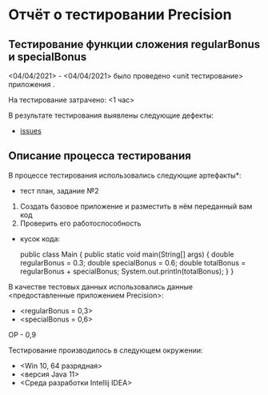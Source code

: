 # Отчёт о тестировании Precision

## Тестирование функции сложения regularBonus и specialBonus

<04/04/2021> - <04/04/2021> было проведено <unit тестирование> приложения <Precision>.

На тестирование затрачено: <1 час>

В результате тестирования выявлены следующие дефекты:
* [issues](https://github.com/dimawer37/-2.2/issues/1>)

## Описание процесса тестирования

В процессе тестирования использовались следующие артефакты*:

* тест план, задание №2

1. Создать базовое приложение и разместить в нём переданный вам код
2. Проверить его работоспособность

* кусок кода:

    public class Main {
public static void main(String[] args) {
double regularBonus = 0.3;
double specialBonus = 0.6;
double totalBonus = regularBonus + specialBonus;
System.out.println(totalBonus);
}
}

В качестве тестовых данных использовались данные <предоставленные приложением Precision>:

* <regularBonus = 0,3>
* <specialBonus = 0,6>

OP - 0,9

Тестирование производилось в следующем окружении:
* <Win 10, 64 разрядная>
* <версия Java 11>
* <Среда разработки Intellij IDEA>